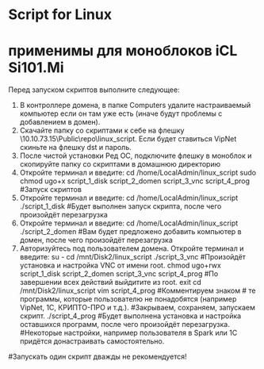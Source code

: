 # Script for Linux 
#  применимы для моноблоков iCL Si101.Mi
Перед запуском скриптов выполните следующее:
1. В контроллере домена, в папке Computers удалите настраиваемый компьютер если он там уже есть (иначе будут проблемы с добавлением в домен).
2. Скачайте папку со скриптами к себе на флешку \\10.10.73.15\Public\repo\linux_script. Если будет ставиться VipNet скиньте на флешку dst и пароль.
3. После чистой установки Ред ОС, подключите флешку в моноблок и скопируйте папку со скриптами в домашнюю директорию
4. Откройте терминал и введите:
cd /home/LocalAdmin/linux_script
sudo chmod ugo+x script_1_disk script_2_domen script_3_vnc script_4_prog
#Запуск скриптов
5. Откройте терминал и введите:
cd /home/LocalAdmin/linux_script
./script_1_disk
#Будет выполнен запуск скрипта, после чего произойдёт перезагрузка
6. Откройте терминал и введите:
cd /home/LocalAdmin/linux_script
./script_2_domen
#Вам будет предложено добавить компьютер в домен, после чего произойдёт перезагрузка
7. Авторизуйтесь под пользователем домена.
Откройте терминал и введите:
su -
cd /mnt/Disk2/linux_script
./script_3_vnc
#Произойдёт установка и настройка VNC от имени root. 
chmod ugo+rwx script_1_disk script_2_domen script_3_vnc script_4_prog
#По завершении всех действий выйдитите из root.
exit
cd /mnt/Disk2/linux_script
vim script_4_prog
#Комментируем знаком # те программы, которые пользователю не понадобятся (например VipNet, 1C, КРИПТО-ПРО и т.д.). 
#Закрываем, сохраняем, запускаем скрипт.
./script_4_prog
#Будет выполнена установка и настройка оставшихся программ, после чего произойдёт перезагрузка.
#Некоторые настройки, например пользователя в Spark или 1C придётся донастраивать самостоятельно.

#Запускать один скрипт дважды не рекомендуется!

